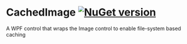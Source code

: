 CachedImage [![NuGet version](https://badge.fury.io/nu/CachedImage.png)](http://badge.fury.io/nu/CachedImage)
===========

A WPF control that wraps the Image control to enable file-system based caching
